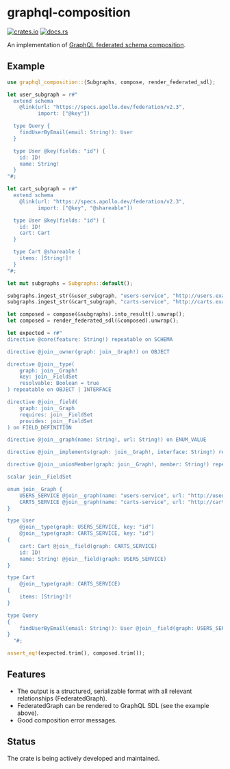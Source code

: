 # graphql-composition

[![crates.io](https://img.shields.io/crates/v/graphql-composition)](https://crates.io/crates/graphql-composition)
[![docs.rs](https://img.shields.io/docsrs/graphql-composition)](https://docs.rs/graphql-composition/)

An implementation of [GraphQL federated schema composition](https://www.apollographql.com/docs/federation/federated-types/composition/).

## Example

```rust
use graphql_composition::{Subgraphs, compose, render_federated_sdl};

let user_subgraph = r#"
  extend schema
    @link(url: "https://specs.apollo.dev/federation/v2.3",
          import: ["@key"])

  type Query {
    findUserByEmail(email: String!): User
  }

  type User @key(fields: "id") {
    id: ID!
    name: String!
  }
"#;

let cart_subgraph = r#"
  extend schema
    @link(url: "https://specs.apollo.dev/federation/v2.3",
          import: ["@key", "@shareable"])

  type User @key(fields: "id") {
    id: ID!
    cart: Cart
  }

  type Cart @shareable {
    items: [String!]!
  }
"#;

let mut subgraphs = Subgraphs::default();

subgraphs.ingest_str(&user_subgraph, "users-service", "http://users.example.com").unwrap();
subgraphs.ingest_str(&cart_subgraph, "carts-service", "http://carts.example.com").unwrap();

let composed = compose(&subgraphs).into_result().unwrap();
let composed = render_federated_sdl(&composed).unwrap();

let expected = r#"
directive @core(feature: String!) repeatable on SCHEMA

directive @join__owner(graph: join__Graph!) on OBJECT

directive @join__type(
    graph: join__Graph!
    key: join__FieldSet
    resolvable: Boolean = true
) repeatable on OBJECT | INTERFACE

directive @join__field(
    graph: join__Graph
    requires: join__FieldSet
    provides: join__FieldSet
) on FIELD_DEFINITION

directive @join__graph(name: String!, url: String!) on ENUM_VALUE

directive @join__implements(graph: join__Graph!, interface: String!) repeatable on OBJECT | INTERFACE

directive @join__unionMember(graph: join__Graph!, member: String!) repeatable on UNION

scalar join__FieldSet

enum join__Graph {
    USERS_SERVICE @join__graph(name: "users-service", url: "http://users.example.com")
    CARTS_SERVICE @join__graph(name: "carts-service", url: "http://carts.example.com")
}

type User
    @join__type(graph: USERS_SERVICE, key: "id")
    @join__type(graph: CARTS_SERVICE, key: "id")
{
    cart: Cart @join__field(graph: CARTS_SERVICE)
    id: ID!
    name: String! @join__field(graph: USERS_SERVICE)
}

type Cart
    @join__type(graph: CARTS_SERVICE)
{
    items: [String!]!
}

type Query
{
    findUserByEmail(email: String!): User @join__field(graph: USERS_SERVICE)
}
  "#;

assert_eq!(expected.trim(), composed.trim());

```

## Features

- The output is a structured, serializable format with all relevant relationships (FederatedGraph).
- FederatedGraph can be rendered to GraphQL SDL (see the example above).
- Good composition error messages.

## Status

The crate is being actively developed and maintained.
